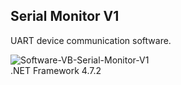 ## Serial Monitor V1

UART device communication software.

![Software-VB-Serial-Monitor-V1](https://github.com/user-attachments/assets/dad28397-aec0-4205-854e-21c5c42e477d)
<br/>
.NET Framework 4.7.2
<br/>

<br/>
